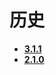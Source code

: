 # 历史
- [**3.1.1**](https://github.com/AlexMofer/ProjectX/tree/master/basetabstrip/history/3.1.1)
- [**2.1.0**](https://github.com/AlexMofer/ProjectX/tree/master/basetabstrip/history/2.1.0)